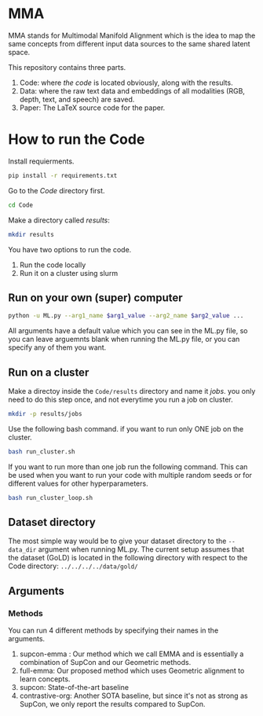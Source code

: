# MMA
MMA stands for Multimodal Manifold Alignment which is the idea to map the same concepts from different input data sources to the same shared latent space.

This repository contains three parts.
1. Code: where *the code* is located obviously, along with the results.
2. Data: where the raw text data and embeddings of all modalities (RGB, depth, text, and speech) are saved.
3. Paper: The LaTeX source code for the paper.


# How to run the Code
Install requierments.
```bash
pip install -r requirements.txt
```
Go to the *Code* directory first.
```bash
cd Code
```
Make a directory called *results*:
```bash
mkdir results
```
You have two options to run the code.
1. Run the code locally
2. Run it on a cluster using slurm

## Run on your own (super) computer
```bash
python -u ML.py --arg1_name $arg1_value --arg2_name $arg2_value ...
```
All arguments have a default value which you can see in the ML.py file, so you can leave arguemnts blank when running the ML.py file, or you can specify any of them you want.

## Run on a cluster
Make a directoy inside the ```Code/results``` directory and name it *jobs*. you only need to do this step once, and not everytime you run a job on cluster.
```bash
mkdir -p results/jobs
```
Use the following bash command. if you want to run only ONE job on the cluster.
```bash
bash run_cluster.sh
```
If you want to run more than one job run the following command. This can be used when you want to run your code with multiple random seeds or for different values for other hyperparameters.
```bash
bash run_cluster_loop.sh
```


## Dataset directory
The most simple way would be to give your dataset directory to the ```--data_dir``` argument when running ML.py.
The current setup assumes that the dataset (GoLD) is located in the following directory with respect to the Code directory:
```../../../../data/gold/```

## Arguments
### Methods
You can run 4 different methods by specifying their names in the arguments.
1. supcon-emma : Our method which we call EMMA and is essentially a combination of SupCon and our Geometric methods.
2. full-emma: Our proposed method which uses Geometric alignment to learn concepts.
3. supcon: State-of-the-art baseline
4. contrastive-org: Another SOTA baseline, but since it's not as strong as SupCon, we only report the results compared to SupCon.

